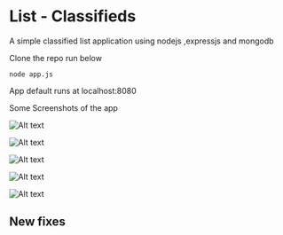 # List - Classifieds

A simple classified list application using nodejs ,expressjs and mongodb


Clone the repo run below 

```
node app.js 
```

App default runs at localhost:8080 


Some Screenshots of the app

![Alt text](../master/readmeimg/registerpage.png "Register Page ")

![Alt text](../master/readmeimg/loginpage.png "Login Page")

![Alt text](../master/readmeimg/homepage.png "Home Page")

![Alt text](../master/readmeimg/detailspage.png "Details Page")

![Alt text](../master/readmeimg/postaddpage.png "Post Add Page")


## New fixes